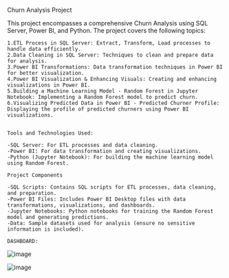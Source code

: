 Churn Analysis Project

This project encompasses a comprehensive Churn Analysis using SQL Server, Power BI, and Python. The project covers the following topics:

    1.ETL Process in SQL Server: Extract, Transform, Load processes to handle data efficiently.
    2.Data Cleaning in SQL Server: Techniques to clean and prepare data for analysis.
    3.Power BI Transformations: Data transformation techniques in Power BI for better visualization.
    4.Power BI Visualization & Enhancing Visuals: Creating and enhancing visualizations in Power BI.
    5.Building a Machine Learning Model - Random Forest in Jupyter Notebook: Implementing a Random Forest model to predict churn.
    6.Visualizing Predicted Data in Power BI - Predicted Churner Profile: Displaying the profile of predicted churners using Power BI visualizations.


    Tools and Technologies Used:

    -SQL Server: For ETL processes and data cleaning.
    -Power BI: For data transformation and creating visualizations.
    -Python (Jupyter Notebook): For building the machine learning model using Random Forest.

    Project Components

    -SQL Scripts: Contains SQL scripts for ETL processes, data cleaning, and preparation.
    -Power BI Files: Includes Power BI Desktop files with data transformations, visualizations, and dashboards.
    -Jupyter Notebooks: Python notebooks for training the Random Forest model and generating predictions.
    -Data: Sample datasets used for analysis (ensure no sensitive information is included).

    DASHBOARD:
    
![image](https://github.com/user-attachments/assets/875ed083-d1ef-4556-8f10-51bc7a79bc65)

![image](https://github.com/user-attachments/assets/5d5202e3-9182-487f-8ae1-511f5dc80b7c)




  


